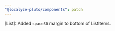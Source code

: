 ```yaml
---
"@localyze-pluto/components": patch
---
```


[List]: Added `space30` margin to bottom of ListItems.
